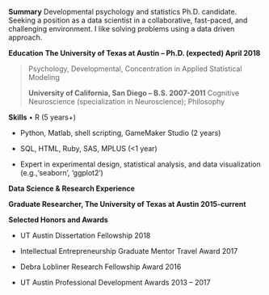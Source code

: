 **Summary** Developmental psychology and statistics Ph.D. candidate.
Seeking a position as a data scientist in a collaborative, fast-paced,
and challenging environment. I like solving problems using a data driven
approach.

**Education** **The University of Texas at Austin – Ph.D. (expected)
April 2018**

> Psychology, Developmental, Concentration in Applied Statistical
> Modeling
>
> **University of California, San Diego – B.S. 2007-2011** Cognitive
> Neuroscience (specialization in Neuroscience); Philosophy

**Skills** • R (5 years+)

-   Python, Matlab, shell scripting, GameMaker Studio (2 years) 

-   SQL, HTML, Ruby, SAS, MPLUS (&lt;1 year)

-   Expert in experimental design, statistical analysis, and data
    visualization (e.g.,‘seaborn’, ‘ggplot2’)

**Data Science & Research Experience**

**Graduate Researcher, The University of Texas at Austin 2015-current**

**Selected Honors and Awards**

-   UT Austin Dissertation Fellowship 2018

-   Intellectual Entrepreneurship Graduate Mentor Travel Award 2017

-   Debra Lobliner Research Fellowship Award 2016

-   UT Austin Professional Development Awards 2013 – 2017

